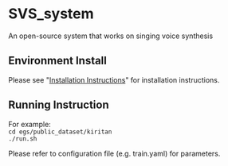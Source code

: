 # SVS_system
An open-source system that works on singing voice synthesis

## Environment Install

Please see "[Installation Instructions](https://github.com/SJTMusicTeam/SVS_system/wiki/Installation-Instructions)" for installation instructions.

## Running Instruction

For example: \
    `cd egs/public_dataset/kiritan`  \
    `./run.sh` 

Please refer to configuration file (e.g. train.yaml) for parameters.


